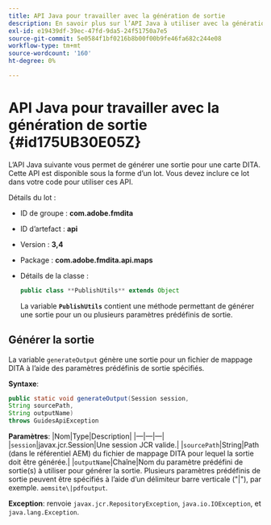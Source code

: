 ```yaml
---
title: API Java pour travailler avec la génération de sortie
description: En savoir plus sur l’API Java à utiliser avec la génération de sortie
exl-id: e19439df-39ec-47fd-9da5-24f51750a7e5
source-git-commit: 5e0584f1bf0216b8b00f00b9fe46fa682c244e08
workflow-type: tm+mt
source-wordcount: '160'
ht-degree: 0%

---
```


# API Java pour travailler avec la génération de sortie {#id175UB30E05Z}

L’API Java suivante vous permet de générer une sortie pour une carte DITA. Cette API est disponible sous la forme d’un lot. Vous devez inclure ce lot dans votre code pour utiliser ces API.

Détails du lot :

- ID de groupe : **com.adobe.fmdita**

- ID d’artefact : **api**

- Version : **3,4**

- Package : ****com.adobe.fmdita.api.maps****

- Détails de la classe :

  ```JAVA
  public class **PublishUtils** extends Object
  ```

  La variable **`PublishUtils`** contient une méthode permettant de générer une sortie pour un ou plusieurs paramètres prédéfinis de sortie.


## Générer la sortie

La variable ``generateOutput`` génère une sortie pour un fichier de mappage DITA à l’aide des paramètres prédéfinis de sortie spécifiés.

**Syntaxe**:

```JAVA
public static void generateOutput(Session session,
String sourcePath,
String outputName)
throws GuidesApiException
```

**Paramètres**: |Nom|Type|Description| |—|—|—| |`session`|javax.jcr.Session|Une session JCR valide.| |``sourcePath``|String|Path \(dans le référentiel AEM\) du fichier de mappage DITA pour lequel la sortie doit être générée.| |``outputName``|Chaîne|Nom du paramètre prédéfini de sortie\(s\) à utiliser pour générer la sortie. Plusieurs paramètres prédéfinis de sortie peuvent être spécifiés à l’aide d’un délimiteur barre verticale \(&quot;\|&quot;\), par exemple. `aemsite\|pdfoutput`.

**Exception**: renvoie ``javax.jcr.RepositoryException``, `java.io.IOException`, et `java.lang.Exception`.
